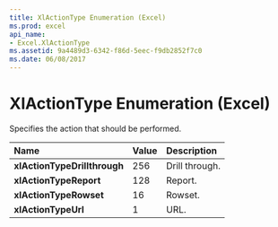 ```yaml
---
title: XlActionType Enumeration (Excel)
ms.prod: excel
api_name:
- Excel.XlActionType
ms.assetid: 9a4489d3-6342-f86d-5eec-f9db2852f7c0
ms.date: 06/08/2017
---
```



# XlActionType Enumeration (Excel)

Specifies the action that should be performed.



|**Name**|**Value**|**Description**|
|:-----|:-----|:-----|
| **xlActionTypeDrillthrough**|256|Drill through.|
| **xlActionTypeReport**|128|Report.|
| **xlActionTypeRowset**|16|Rowset.|
| **xlActionTypeUrl**|1|URL.|

